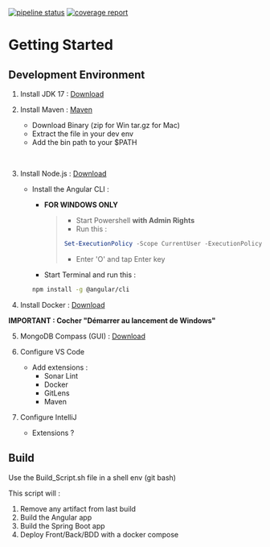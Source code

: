 [![pipeline status](https://gitlab-etu.openstack.etudis.eseo.fr/s9-pfe-xrl-online/xrl-online/badges/main/pipeline.svg)](https://gitlab-etu.openstack.etudis.eseo.fr/s9-pfe-xrl-online/xrl-online/-/commits/main)
[![coverage report](https://gitlab-etu.openstack.etudis.eseo.fr/s9-pfe-xrl-online/xrl-online/badges/main/coverage.svg)](https://gitlab-etu.openstack.etudis.eseo.fr/s9-pfe-xrl-online/xrl-online/-/commits/main)
# Getting Started

## Development Environment

1. Install JDK 17 : [Download](https://download.oracle.com/java/17/latest/jdk-17_windows-x64_bin.exe)

2. Install Maven : [Maven](https://dlcdn.apache.org/maven/maven-3/3.9.4/binaries/apache-maven-3.9.4-bin.zip)
    - Download Binary (zip for Win tar.gz for Mac)
    - Extract the file in your dev env
    - Add the bin path to your $PATH

<br>

3. Install Node.js : [Download](https://nodejs.org/dist/v18.18.0/node-v18.18.0-x64.msi)

    - Install the Angular CLI :

        - **FOR WINDOWS ONLY**
            >- Start Powershell **with Admin Rights**
            >- Run this : 
            >```powershell
            > Set-ExecutionPolicy -Scope CurrentUser -ExecutionPolicy RemoteSigned
            >```
            >- Enter 'O' and tap Enter key


        - Start Terminal and run this :

        ```sh
        npm install -g @angular/cli
        ```

4. Install Docker : [Download](https://desktop.docker.com/win/main/amd64/Docker%20Desktop%20Installer.exe?utm_source=docker&utm_medium=webreferral&utm_campaign=dd-smartbutton&utm_location=module)

**IMPORTANT : Cocher "Démarrer au lancement de Windows"**

5. MongoDB Compass (GUI) : [Download](https://downloads.mongodb.com/compass/mongodb-compass-1.40.2-win32-x64.exe?_ga=2.52666856.1787788633.1695885194-1182748192.1695725186)


6. Configure VS Code
    - Add extensions :
        - Sonar Lint
        - Docker
        - GitLens
        - Maven

7. Configure IntelliJ
    - Extensions ?

## Build

Use the Build_Script.sh file in a shell env (git bash)

This script will :

1. Remove any artifact from last build
2. Build the Angular app
3. Build the Spring Boot app
4. Deploy Front/Back/BDD with a docker compose